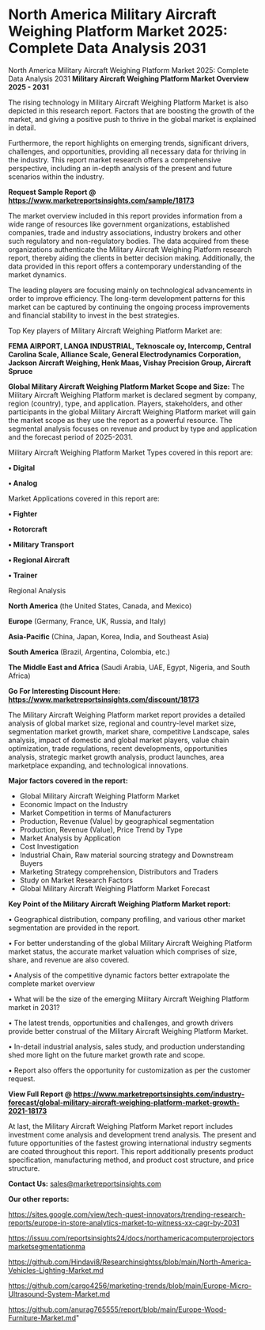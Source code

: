 # North America Military Aircraft Weighing Platform Market 2025: Complete Data Analysis 2031
North America Military Aircraft Weighing Platform Market 2025: Complete Data Analysis 2031
<Strong> Military Aircraft Weighing Platform Market Overview 2025 - 2031</strong>

The rising technology in Military Aircraft Weighing Platform Market is also depicted in this research report. Factors that are boosting the growth of the market, and giving a positive push to thrive in the global market is explained in detail.

Furthermore, the report highlights on emerging trends, significant drivers, challenges, and opportunities, providing all necessary data for thriving in the industry. This report market research offers a comprehensive perspective, including an in-depth analysis of the present and future scenarios within the industry.

<strong>Request Sample Report @ <a href=https://www.marketreportsinsights.com/sample/18173>https://www.marketreportsinsights.com/sample/18173</a></strong>

The market overview included in this report provides information from a wide range of resources like government organizations, established companies, trade and industry associations, industry brokers and other such regulatory and non-regulatory bodies. The data acquired from these organizations authenticate the Military Aircraft Weighing Platform research report, thereby aiding the clients in better decision making. Additionally, the data provided in this report offers a contemporary understanding of the market dynamics.

The leading players are focusing mainly on technological advancements in order to improve efficiency. The long-term development patterns for this market can be captured by continuing the ongoing process improvements and financial stability to invest in the best strategies.

Top Key players of Military Aircraft Weighing Platform Market are:

<strong>FEMA AIRPORT, LANGA INDUSTRIAL, Teknoscale oy, Intercomp, Central Carolina Scale, Alliance Scale, General Electrodynamics Corporation, Jackson Aircraft Weighing, Henk Maas, Vishay Precision Group, Aircraft Spruce</strong>

<strong><b>Global Military Aircraft Weighing Platform Market Scope and Size:</b></strong>
The Military Aircraft Weighing Platform market is declared segment by company, region (country), type, and application. Players, stakeholders, and other participants in the global Military Aircraft Weighing Platform market will gain the market scope as they use the report as a powerful resource. The segmental analysis focuses on revenue and product by type and application and the forecast period of 2025-2031.

Military Aircraft Weighing Platform Market Types covered in this report are:

<strong>• Digital

• Analog</strong>

Market Applications covered in this report are:

<strong>• Fighter

• Rotorcraft

• Military Transport

• Regional Aircraft

• Trainer</strong> 

Regional Analysis

<strong>North America</strong> (the United States, Canada, and Mexico)

<strong>Europe</strong> (Germany, France, UK, Russia, and Italy)

<strong>Asia-Pacific</strong> (China, Japan, Korea, India, and Southeast Asia)

<strong>South America</strong> (Brazil, Argentina, Colombia, etc.)

<strong>The Middle East and Africa</strong> (Saudi Arabia, UAE, Egypt, Nigeria, and South Africa)

<strong>Go For Interesting Discount Here: <a href=https://www.marketreportsinsights.com/discount/18173>https://www.marketreportsinsights.com/discount/18173</a></strong>

The Military Aircraft Weighing Platform market report provides a detailed analysis of global market size, regional and country-level market size, segmentation market growth, market share, competitive Landscape, sales analysis, impact of domestic and global market players, value chain optimization, trade regulations, recent developments, opportunities analysis, strategic market growth analysis, product launches, area marketplace expanding, and technological innovations.

<strong><b>Major factors covered in the report:</b></strong>
<ul>
  <li>Global Military Aircraft Weighing Platform Market </li>
  <li>Economic Impact on the Industry</li>
  <li>Market Competition in terms of Manufacturers</li>
  <li>Production, Revenue (Value) by geographical segmentation</li>
  <li>Production, Revenue (Value), Price Trend by Type</li>
  <li>Market Analysis by Application</li>
  <li>Cost Investigation</li>
  <li>Industrial Chain, Raw material sourcing strategy and Downstream Buyers</li>
  <li>Marketing Strategy comprehension, Distributors and Traders</li>
  <li>Study on Market Research Factors</li>
  <li>Global Military Aircraft Weighing Platform Market Forecast</li>
</ul>

<strong><b>Key Point of the Military Aircraft Weighing Platform Market report:</b></strong>

• Geographical distribution, company profiling, and various other market segmentation are provided in the report.

• For better understanding of the global Military Aircraft Weighing Platform market status, the accurate market valuation which comprises of size, share, and revenue are also covered.

• Analysis of the competitive dynamic factors better extrapolate the complete market overview

• What will be the size of the emerging Military Aircraft Weighing Platform market in 2031?

• The latest trends, opportunities and challenges, and growth drivers provide better construal of the Military Aircraft Weighing Platform Market.

• In-detail industrial analysis, sales study, and production understanding shed more light on the future market growth rate and scope.

• Report also offers the opportunity for customization as per the customer request.

<strong><b>View Full Report @ <a href=https://www.marketreportsinsights.com/industry-forecast/global-military-aircraft-weighing-platform-market-growth-2021-18173>https://www.marketreportsinsights.com/industry-forecast/global-military-aircraft-weighing-platform-market-growth-2021-18173</a></b></strong>


At last, the Military Aircraft Weighing Platform Market report includes investment come analysis and development trend analysis. The present and future opportunities of the fastest growing international industry segments are coated throughout this report. This report additionally presents product specification, manufacturing method, and product cost structure, and price structure.

<strong>Contact Us:</strong>
sales@marketreportsinsights.com

<strong>Our other reports:</strong>

<a href=https://sites.google.com/view/tech-quest-innovators/trending-research-reports/europe-in-store-analytics-market-to-witness-xx-cagr-by-2031>https://sites.google.com/view/tech-quest-innovators/trending-research-reports/europe-in-store-analytics-market-to-witness-xx-cagr-by-2031</a>

<a href=https://issuu.com/reportsinsights24/docs/northamericacomputerprojectorsmarketsegmentationma>https://issuu.com/reportsinsights24/docs/northamericacomputerprojectorsmarketsegmentationma</a>

<a href=https://github.com/Hindavi8/Researchinsightss/blob/main/North-America-Vehicles-Lighting-Market.md>https://github.com/Hindavi8/Researchinsightss/blob/main/North-America-Vehicles-Lighting-Market.md</a>

<a href=https://github.com/cargo4256/marketing-trends/blob/main/Europe-Micro-Ultrasound-System-Market.md>https://github.com/cargo4256/marketing-trends/blob/main/Europe-Micro-Ultrasound-System-Market.md</a>

<a href=https://github.com/anurag765555/report/blob/main/Europe-Wood-Furniture-Market.md>https://github.com/anurag765555/report/blob/main/Europe-Wood-Furniture-Market.md</a>"
